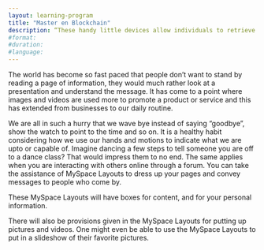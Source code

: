 ```yaml
---
layout: learning-program
title: "Master en Blockchain"
description: “These handy little devices allow individuals to retrieve and store e-mail messages, create a contact file, coordinate appointments, surf the internet.“
#format:
#duration:
#language:
---
```


The world has become so fast paced that people don’t want to stand by reading a page of information, they would much rather look at a presentation and understand the message. It has come to a point where images and videos are used more to promote a product or service and this has extended from businesses to our daily routine.

We are all in such a hurry that we wave bye instead of saying “goodbye”, show the watch to point to the time and so on. It is a healthy habit considering how we use our hands and motions to indicate what we are upto or capable of. Imagine dancing a few steps to tell someone you are off to a dance class? That would impress them to no end. The same applies when you are interacting with others online through a forum. You can take the assistance of MySpace Layouts to dress up your pages and convey messages to people who come by.

These MySpace Layouts will have boxes for content, and for your personal information.

There will also be provisions given in the MySpace Layouts for putting up pictures and videos. One might even be able to use the MySpace Layouts to put in a slideshow of their favorite pictures.
